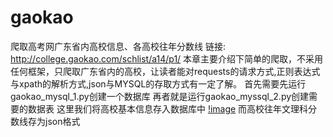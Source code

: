 # gaokao
爬取高考网广东省内高校信息、各高校往年分数线
链接: http://college.gaokao.com/schlist/a14/p1/
本章主要介绍下简单的爬取，不采用任何框架，只爬取广东省内的高校，让读者能对requests的请求方式,正则表达式与xpath的解析方式,json与MYSQL的存取方式有一定了解。
首先需要先运行gaokao_mysql_1.py创建一个数据库
再者就是运行gaokao_myssql_2.py创建需要的数据表
这里我们将高校基本信息存入数据库中
[!image](https://github.com/ylpxzx/gaokao/imgs/e38c9f946f19e7d260486116dd8688c4_watermark,type_ZmFuZ3poZW5naGVpdGk,shadow_10,text_aHR0cHM6Ly9ibG9nLmNzZG4ubmV0L3FxXzQyMjc4MjQw,size_16,color_FFFFFF,t_70.png)
而高校往年文理科分数线存为json格式

